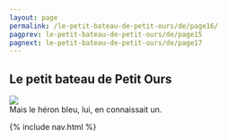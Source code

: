```yaml
---
layout: page
permalink: /le-petit-bateau-de-petit-ours/de/page16/
pagprev: le-petit-bateau-de-petit-ours/de/page15
pagnext: le-petit-bateau-de-petit-ours/de/page17
---
```


## Le petit bateau de Petit Ours

<img src="{{ site.baseurl }}/img/le-petit-bateau-de-petit-ours/page16.jpg"/>

<div class="childbook-text">
Mais le héron bleu, lui, en connaissait un.
</div>

{% include nav.html %}
